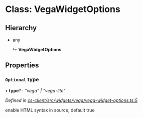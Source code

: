 # Class: VegaWidgetOptions

## Hierarchy

* any

  ↳ **VegaWidgetOptions**

## Properties

### `Optional` type

• **type**? : *"vega" | "vega-lite"*

*Defined in [cs-client/src/widgets/vega/vega-widget-options.ts:5](https://github.com/TNOCS/csnext/blob/40018c3a/packages/cs-client/src/widgets/vega/vega-widget-options.ts#L5)*

enable HTML syntax in source, default true
